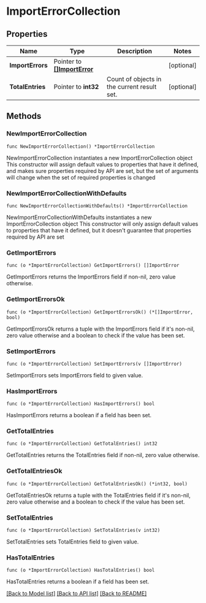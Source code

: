 <!--
 Licensed to the Apache Software Foundation (ASF) under one
 or more contributor license agreements.  See the NOTICE file
 distributed with this work for additional information
 regarding copyright ownership.  The ASF licenses this file
 to you under the Apache License, Version 2.0 (the
 "License"); you may not use this file except in compliance
 with the License.  You may obtain a copy of the License at

   http://www.apache.org/licenses/LICENSE-2.0

 Unless required by applicable law or agreed to in writing,
 software distributed under the License is distributed on an
 "AS IS" BASIS, WITHOUT WARRANTIES OR CONDITIONS OF ANY
 KIND, either express or implied.  See the License for the
 specific language governing permissions and limitations
 under the License.
 -->

# ImportErrorCollection

## Properties

Name | Type | Description | Notes
------------ | ------------- | ------------- | -------------
**ImportErrors** | Pointer to [**[]ImportError**](ImportError.md) |  | [optional] 
**TotalEntries** | Pointer to **int32** | Count of objects in the current result set. | [optional] 

## Methods

### NewImportErrorCollection

`func NewImportErrorCollection() *ImportErrorCollection`

NewImportErrorCollection instantiates a new ImportErrorCollection object
This constructor will assign default values to properties that have it defined,
and makes sure properties required by API are set, but the set of arguments
will change when the set of required properties is changed

### NewImportErrorCollectionWithDefaults

`func NewImportErrorCollectionWithDefaults() *ImportErrorCollection`

NewImportErrorCollectionWithDefaults instantiates a new ImportErrorCollection object
This constructor will only assign default values to properties that have it defined,
but it doesn't guarantee that properties required by API are set

### GetImportErrors

`func (o *ImportErrorCollection) GetImportErrors() []ImportError`

GetImportErrors returns the ImportErrors field if non-nil, zero value otherwise.

### GetImportErrorsOk

`func (o *ImportErrorCollection) GetImportErrorsOk() (*[]ImportError, bool)`

GetImportErrorsOk returns a tuple with the ImportErrors field if it's non-nil, zero value otherwise
and a boolean to check if the value has been set.

### SetImportErrors

`func (o *ImportErrorCollection) SetImportErrors(v []ImportError)`

SetImportErrors sets ImportErrors field to given value.

### HasImportErrors

`func (o *ImportErrorCollection) HasImportErrors() bool`

HasImportErrors returns a boolean if a field has been set.

### GetTotalEntries

`func (o *ImportErrorCollection) GetTotalEntries() int32`

GetTotalEntries returns the TotalEntries field if non-nil, zero value otherwise.

### GetTotalEntriesOk

`func (o *ImportErrorCollection) GetTotalEntriesOk() (*int32, bool)`

GetTotalEntriesOk returns a tuple with the TotalEntries field if it's non-nil, zero value otherwise
and a boolean to check if the value has been set.

### SetTotalEntries

`func (o *ImportErrorCollection) SetTotalEntries(v int32)`

SetTotalEntries sets TotalEntries field to given value.

### HasTotalEntries

`func (o *ImportErrorCollection) HasTotalEntries() bool`

HasTotalEntries returns a boolean if a field has been set.


[[Back to Model list]](../README.md#documentation-for-models) [[Back to API list]](../README.md#documentation-for-api-endpoints) [[Back to README]](../README.md)


